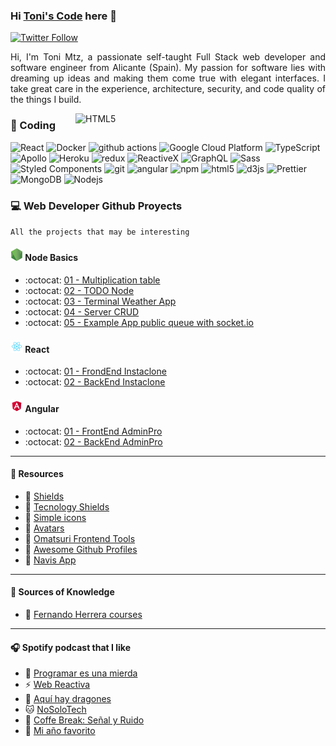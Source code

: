 

### Hi [Toni's Code][website] here :wave: 

[![Twitter Follow](https://img.shields.io/twitter/follow/toni7mtz?color=%231DA1F2&label=Tonimtz&logo=twitter&style=for-the-badge)](https://twitter.com/toni7mtz)

<p style='text-align: justify;'>
Hi, I'm Toni Mtz, a passionate self-taught Full Stack web developer and software engineer from Alicante (Spain). My passion for software lies with dreaming up ideas and making them come true with elegant interfaces. I take great care in the experience, architecture, security, and code quality of the things I build.
</p>

<img align="right" alt="HTML5" width="400px" src="https://media.giphy.com/media/SWoSkN6DxTszqIKEqv/giphy.gif" />

### :rocket: Coding
<p>
  <img alt="React" src="https://img.shields.io/badge/-React-45b8d8?style=flat-square&logo=react&logoColor=white" />
  <img alt="Docker" src="https://img.shields.io/badge/-Docker-46a2f1?style=flat-square&logo=docker&logoColor=white" />
  <img alt="github actions" src="https://img.shields.io/badge/-Github_Actions-2088FF?style=flat-square&logo=github-actions&logoColor=white" />
  <img alt="Google Cloud Platform" src="https://img.shields.io/badge/-Google_Cloud_Platform-1a73e8?style=flat-square&logo=google-cloud&logoColor=white" />
  <img alt="TypeScript" src="https://img.shields.io/badge/-TypeScript-007ACC?style=flat-square&logo=typescript&logoColor=white" />
  <img alt="Apollo" src="https://img.shields.io/badge/-Apollo%20GraphQL-311C87?style=flat-square&logo=apollo-graphql&logoColor=white" />
  <img alt="Heroku" src="https://img.shields.io/badge/-Heroku-430098?style=flat-square&logo=heroku&logoColor=white" />
  <img alt="redux" src="https://img.shields.io/badge/-Redux-764ABC?style=flat-square&logo=redux&logoColor=white" />
  <img alt="ReactiveX" src="https://img.shields.io/badge/-RxJs-B7178C?style=flat-square&logo=reactivex&logoColor=white" />
  <img alt="GraphQL" src="https://img.shields.io/badge/-GraphQL-E10098?style=flat-square&logo=graphql&logoColor=white" />
  <img alt="Sass" src="https://img.shields.io/badge/-Sass-CC6699?style=flat-square&logo=sass&logoColor=white" />
  <img alt="Styled Components" src="https://img.shields.io/badge/-Styled_Components-db7092?style=flat-square&logo=styled-components&logoColor=white" />
  <img alt="git" src="https://img.shields.io/badge/-Git-F05032?style=flat-square&logo=git&logoColor=white" />
  <img alt="angular" src="https://img.shields.io/badge/-Angular-DD0031?style=flat-square&logo=angular&logoColor=white" />
  <img alt="npm" src="https://img.shields.io/badge/-NPM-CB3837?style=flat-square&logo=npm&logoColor=white" />
  <img alt="html5" src="https://img.shields.io/badge/-HTML5-E34F26?style=flat-square&logo=html5&logoColor=white" />
  <img alt="d3js" src="https://img.shields.io/badge/-D3.js-F9A03C?style=flat-square&logo=d3.js&logoColor=white" />
  <img alt="Prettier" src="https://img.shields.io/badge/-Prettier-F7B93E?style=flat-square&logo=prettier&logoColor=white" />
  <img alt="MongoDB" src="https://img.shields.io/badge/-MongoDB-13aa52?style=flat-square&logo=mongodb&logoColor=white" />
  <img alt="Nodejs" src="https://img.shields.io/badge/-Nodejs-43853d?style=flat-square&logo=Node.js&logoColor=white" />
</p>

### :computer: Web Developer Github Proyects 
``All the projects that may be interesting``

####  <code><img height="20" src="https://raw.githubusercontent.com/github/explore/80688e429a7d4ef2fca1e82350fe8e3517d3494d/topics/nodejs/nodejs.png"></code> Node Basics 

-  :octocat: [01 - Multiplication table ][nodebasic1] 
-  :octocat: [02 - TODO Node ][nodebasic2]
-  :octocat: [03 - Terminal Weather App ][nodebasic3]
-  :octocat: [04 - Server CRUD ][nodebasic4]
-  :octocat: [05 - Example App public queue with socket.io][nodebasic5]
       
####  <code><img height="20" src="https://raw.githubusercontent.com/github/explore/80688e429a7d4ef2fca1e82350fe8e3517d3494d/topics/react/react.png"></code> React 
- :octocat: [01 - FrondEnd Instaclone ][instaclone1]  
- :octocat: [02 - BackEnd Instaclone ][instaclone2]


####  <code><img height="20" src="https://raw.githubusercontent.com/github/explore/80688e429a7d4ef2fca1e82350fe8e3517d3494d/topics/angular/angular.png"></code> Angular 
- :octocat: [01 - FrontEnd AdminPro ][adminpro1]
- :octocat: [02 - BackEnd AdminPro ][adminpro2]

---

#### :sushi: Resources

- :rice_ball: [Shields][shields]
- :rice_ball: [Tecnology Shields][shields2]
- :rice_ball: [Simple icons][simpleIcons]
- :rice_ball: [Avatars][avatar]
- :rice_ball: [Omatsuri Frontend Tools][omatsuri]
- :rice_ball: [Awesome Github Profiles][awesome-github-profile]
- :rice_ball: [Navis App][navis]

 ---
 
#### 💊 Sources of Knowledge
- 🔸 [Fernando Herrera courses][fkfh]

 ---
 
#### 🎧 Spotify podcast that I like
 -  💩 [Programar es una mierda](https://open.spotify.com/show/6crvLebQZ7IS4WGpLPqudm?si=06NQSX9LSvS-X5p3dG-zuw)
 -  ⚡ [Web Reactiva](https://open.spotify.com/show/59878neWF4cPVmpPmvIZTF?si=fpUJa_SfSL2d_9PO4YlyBg)
 -  🐉 [Aquí hay dragones](https://open.spotify.com/show/04KgPyGwvYx0IfYoqauNxs?si=HN3SBT8jQCmxA2F9qirLNw)
 -  🐱 [NoSoloTech](https://open.spotify.com/show/0FvdAzxX11y9GEvGH6Ke0u?si=W_EbKivdSJS-3ehPR2M2nA)
 -  📡 [Coffe Break: Señal y Ruido](https://open.spotify.com/show/5FpBuACKsfTWSptjLjbG8Y?si=zeQOpog5Sr2iepYr1k_Vkw)
 -  🍤 [Mi año favorito](https://open.spotify.com/show/4a6rFJtPbH3Yww595WpsMA?si=lPeqYOnVQlSQPzo0Q9QiuA)
 

<!-- Links  -->
[website]: www.google.es
[shields]:https://shields.io/
[shields2]:https://github.com/Ileriayo/markdown-badges#hostingsaas
[simpleIcons]:https://simpleicons.org/
[avatar]:https://getavataaars.com/
[omatsuri]:https://omatsuri.app/
[awesome-github-profile]:https://github.com/abhisheknaiidu/awesome-github-profile-readme
[navis]:https://recursosrecursosrecursos.netlify.app/
[nodebasic1]:https://github.com/ams113/01-node-basic-multiplication--table
[nodebasic2]:https://github.com/ams113/todo-node
[nodebasic3]:https://github.com/ams113/weather-app-node
[nodebasic4]:https://github.com/ams113/Basic-RESTserver
[nodebasic5]:https://github.com/ams113/basic-socket-mercury
[instaclone1]:https://github.com/ams113/Front-instaclone
[instaclone2]:https://github.com/ams113/BackEnd-Instaclone
[adminpro1]:https://github.com/ams113/adminpro-udemy
[adminpro2]:https://github.com/ams113/backend-server-udemy-avd
[fkfh]:https://fernando-herrera.com/#/home
